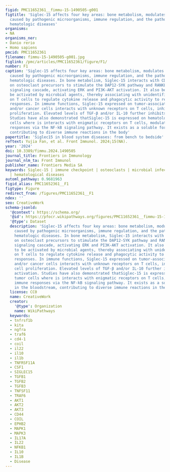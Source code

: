 ```yaml
---
figid: PMC11652361__fimmu-15-1490505-g001
figtitle: 'Siglec-15 affects four key areas: bone metabolism, modulates infections
  caused by pathogenic microorganisms, immune regulation, and the pathogenesis of
  hematologic diseases'
organisms:
- NA
organisms_ner:
- Danio rerio
- Homo sapiens
pmcid: PMC11652361
filename: fimmu-15-1490505-g001.jpg
figlink: /pmc/articles/PMC11652361/figure/F1/
number: F1
caption: 'Siglec-15 affects four key areas: bone metabolism, modulates infections
  caused by pathogenic microorganisms, immune regulation, and the pathogenesis of
  hematologic diseases. In bone metabolism, Siglec-15 interacts with CD44 expressed
  on osteoclast precursors to stimulate the DAP12-SYK pathway and RANKL-RANK-TRAF6
  signaling cascade, activating ERK and PI3K-AKT activation. It also been shown to
  be activated by microbial agents, thereby associating with unidentified receptors
  on T cells to regulate cytokine release and phagocytic activity to regulate immune
  responses. In immune functions, Siglec-15 expressed on tumor-associated macrophages
  and/or cancer cells interacts with unknown receptors on T cells, inhibiting T cell
  proliferation. Elevated levels of TGF-β and/or IL-10 further inhibits T cell activation.
  Studies have also demonstrated thatSiglec-15 is expressed on hematological tumor
  cells where is interacts with enigmatic receptors on T cells, modulating immune
  responses via the NF-kB signaling pathway. It exists as a soluble form in the bloodstream,
  contributing to diverse immune reactions in the body'
papertitle: 'Siglec15 in blood system diseases: from bench to bedside'
reftext: Yujia Fan, et al. Front Immunol. 2024;15(NA).
year: '2024'
doi: 10.3389/fimmu.2024.1490505
journal_title: Frontiers in Immunology
journal_nlm_ta: Front Immunol
publisher_name: Frontiers Media SA
keywords: Siglec-15 | immune checkpoint | osteoclasts | microbial infection | immunotherapy
  | hematological diseases
automl_pathway: 0.9681963
figid_alias: PMC11652361__F1
figtype: Figure
redirect_from: /figures/PMC11652361__F1
ndex: ''
seo: CreativeWork
schema-jsonld:
  '@context': https://schema.org/
  '@id': https://pfocr.wikipathways.org/figures/PMC11652361__fimmu-15-1490505-g001.html
  '@type': Dataset
  description: 'Siglec-15 affects four key areas: bone metabolism, modulates infections
    caused by pathogenic microorganisms, immune regulation, and the pathogenesis of
    hematologic diseases. In bone metabolism, Siglec-15 interacts with CD44 expressed
    on osteoclast precursors to stimulate the DAP12-SYK pathway and RANKL-RANK-TRAF6
    signaling cascade, activating ERK and PI3K-AKT activation. It also been shown
    to be activated by microbial agents, thereby associating with unidentified receptors
    on T cells to regulate cytokine release and phagocytic activity to regulate immune
    responses. In immune functions, Siglec-15 expressed on tumor-associated macrophages
    and/or cancer cells interacts with unknown receptors on T cells, inhibiting T
    cell proliferation. Elevated levels of TGF-β and/or IL-10 further inhibits T cell
    activation. Studies have also demonstrated thatSiglec-15 is expressed on hematological
    tumor cells where is interacts with enigmatic receptors on T cells, modulating
    immune responses via the NF-kB signaling pathway. It exists as a soluble form
    in the bloodstream, contributing to diverse immune reactions in the body'
  license: CC0
  name: CreativeWork
  creator:
    '@type': Organization
    name: WikiPathways
  keywords:
  - tnfrsf1b
  - kita
  - ngfra
  - traf6
  - cd4-1
  - coil
  - il22
  - il10
  - il1b
  - TNFRSF11A
  - CSF1
  - SIGLEC15
  - TGFB1
  - TGFB2
  - TGFB3
  - TNFSF11
  - TRAF6
  - AKT1
  - AKT2
  - AKT3
  - CD44
  - COIL
  - EPHB2
  - MAPK1
  - MAPK3
  - IL17A
  - IL22
  - NFKB1
  - IL10
  - IL1B
  - Disease
---
```

